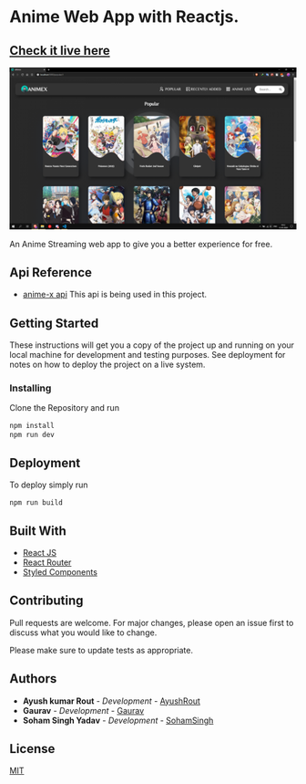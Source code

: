 # Anime Web App with Reactjs.

## [Check it live here](animex.ninja)

![Thumbnail](thumbnail.png)

An Anime Streaming web app to give you a better experience for free.

## Api Reference 

- [anime-x api](https://anime-x.herokuapp.com/)
This api is being used in this project.   

## Getting Started

These instructions will get you a copy of the project up and running on your local machine for development and testing purposes. See deployment for notes on how to deploy the project on a live system.

### Installing

Clone the Repository and run

```
npm install
npm run dev
```

## Deployment

To deploy simply run

```
npm run build
```

## Built With

- [React JS](https://reactjs.org/)
- [React Router](https://github.com/ReactTraining/react-router)
- [Styled Components](https://www.styled-components.com)

## Contributing

Pull requests are welcome. For major changes, please open an issue first to discuss what you would like to change.

Please make sure to update tests as appropriate.

## Authors

- **Ayush kumar Rout** - _Development_ - [AyushRout](https://github.com/routayush1)
- **Gaurav** - _Development_ - [Gaurav](https://github.com/gauravdh9)
- **Soham Singh Yadav** - _Development_ - [SohamSingh](https://github.com/sohamsingh29)

## License
[MIT](https://choosealicense.com/licenses/mit/)
